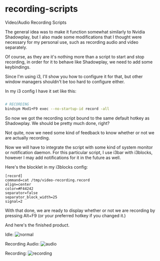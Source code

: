 # recording-scripts

Video/Audio Recording Scripts

The general idea was to make it function somewhat similarly to Nvidia Shadowplay,
but I also made some modifications that I thought were necessary for my personal use, 
such as recording audio and video separately.

Of course, as they are it's nothing more than a script to start and stop recording,
in order for it to behave like Shadowplay, we need to add some keybindings.

Since I'm using i3, I'll show
you how to configure it for that, but other window managers shouldn't be too hard to configure either.

In my i3 config I have it set like this:

```bash

# RECORDING
bindsym Mod1+F9 exec --no-startup-id record -all
```

So now we got the recording script bound to the same default hotkey as Shadowplay. We should be pretty much done, right?

Not quite, now we need some kind of feedback to know whether or not we are actually recording.

Now we will have to integrate the script with some kind of system monitor or notification daemon.
For this particular script, I use i3bar with i3blocks, however I may add notifications for it in the future as well.

Here's the blocklet in my i3blocks config:

```
[record]
command=cat /tmp/video-recording.record
align=center
color=#F44242
separator=false
separator_block_width=25
signal=2
```

With that done, we are ready to display whether or not we are recording by pressing Alt+F9 (or your preferred hotkey if
you changed it.)


And here's the finished product.

Idle: 
![normal](https://user-images.githubusercontent.com/25163730/57560176-01370500-737d-11e9-96e6-39c79481c99f.jpg)

Recording Audio: 
![audio](https://user-images.githubusercontent.com/25163730/57560192-1f046a00-737d-11e9-84ef-b995f9039d5c.jpg)

Recording: 
![recording](https://user-images.githubusercontent.com/25163730/57560204-304d7680-737d-11e9-96cc-a99ed2395dc7.jpg)
